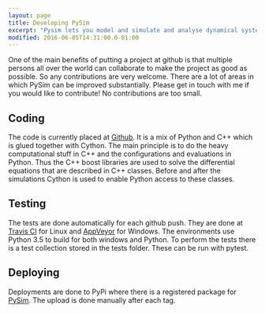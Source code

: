 ```yaml
---
layout: page
title: Developing PySim
excerpt: "Pysim lets you model and simulate and analyse dynamical systems"
modified: 2016-06-05T14:31:00.0-01:00
---
```

One of the main benefits of putting a project at github is that multiple persons all over the world
can collaborate to make the project as good as possible. So any contributions are very welcome. There
are a lot of areas in which PySim can be improved substantially. Please get in touch with me if you would
like to contribute! No contributions are too small.

## Coding
The code is currently placed at [Github](https://github.com/aldebjer/pysim). It is a mix of Python and C++
which is glued together with Cython. The main principle is to do the heavy computational stuff in C++ and
the configurations and evaluations in Python. Thus the C++ boost libraries are used to solve the differential
equations that are described in C++ classes. Before and after the simulations Cython is used to enable Python
access to these classes.

## Testing
The tests are done automatically for each github push. They are done at [Travis CI](https://travis-ci.org/aldebjer/pysim) for Linux
and [AppVeyor](https://ci.appveyor.com/project/aldebjer/pysim) for Windows. The environments use Python 3.5 to
build for both windows and Python. To
perform the tests there is a test collection stored in the tests folder. These can be run with pytest.

## Deploying
Deployments are done to PyPi where there is a registered package for [PySim](https://pypi.python.org/pypi/pysim). The
upload is done manually after each tag.
